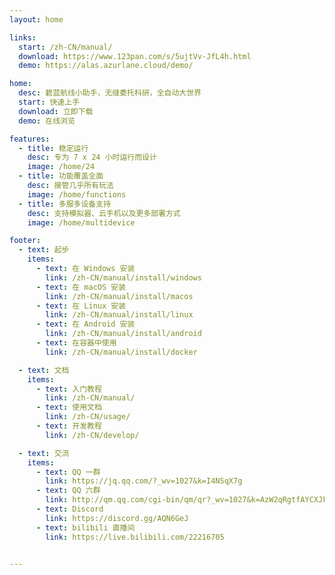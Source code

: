 ```yaml
---
layout: home

links:
  start: /zh-CN/manual/
  download: https://www.123pan.com/s/5ujtVv-JfL4h.html
  demo: https://alas.azurlane.cloud/demo/

home:
  desc: 碧蓝航线小助手，无缝委托科研，全自动大世界
  start: 快速上手
  download: 立即下载
  demo: 在线浏览

features:
  - title: 稳定运行
    desc: 专为 7 x 24 小时运行而设计
    image: /home/24
  - title: 功能覆盖全面
    desc: 接管几乎所有玩法
    image: /home/functions
  - title: 多服多设备支持
    desc: 支持模拟器、云手机以及更多部署方式
    image: /home/multidevice

footer:
  - text: 起步
    items:
      - text: 在 Windows 安装
        link: /zh-CN/manual/install/windows
      - text: 在 macOS 安装
        link: /zh-CN/manual/install/macos
      - text: 在 Linux 安装
        link: /zh-CN/manual/install/linux
      - text: 在 Android 安装
        link: /zh-CN/manual/install/android
      - text: 在容器中使用
        link: /zh-CN/manual/install/docker

  - text: 文档
    items:
      - text: 入门教程
        link: /zh-CN/manual/
      - text: 使用文档
        link: /zh-CN/usage/
      - text: 开发教程
        link: /zh-CN/develop/

  - text: 交流
    items:
      - text: QQ 一群
        link: https://jq.qq.com/?_wv=1027&k=I4NSqX7g
      - text: QQ 六群
        link: http://qm.qq.com/cgi-bin/qm/qr?_wv=1027&k=AzW2qRgtfAYCXJFFbzVjYUNxoUInYZOP&authKey=8tMiii5txWNZlmuRyxblLlN1jIvyPKbqeRBbHOIsiOayqhr5HvoEei3Y7n4p5TFI&noverify=0&group_code=410355575
      - text: Discord
        link: https://discord.gg/AQN6GeJ
      - text: bilibili 直播间
        link: https://live.bilibili.com/22216705


---
```


